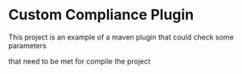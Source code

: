 # Custom Compliance Plugin

This project is an example of a maven plugin that could check some parameters

that need to be met for compile the project